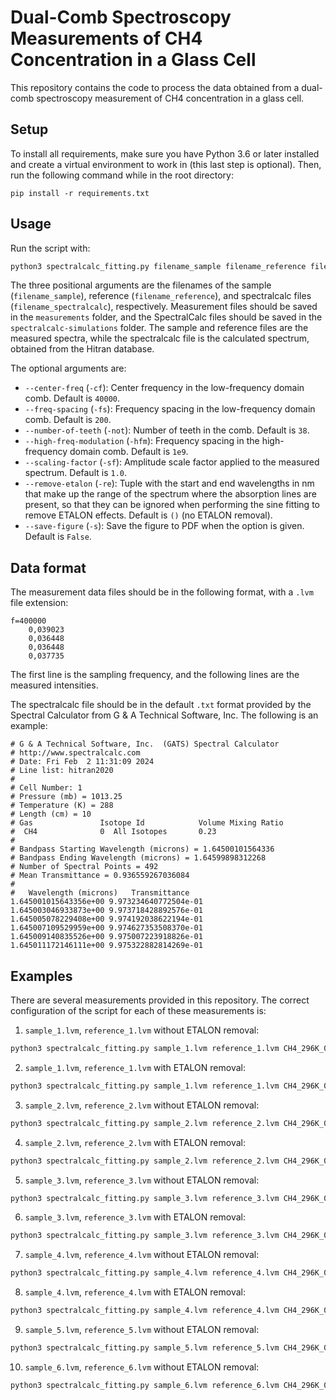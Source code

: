 # Dual-Comb Spectroscopy Measurements of CH4 Concentration in a Glass Cell

This repository contains the code to process the data obtained from a dual-comb spectroscopy
measurement of CH4 concentration in a glass cell. 

## Setup

To install all requirements, make sure you have Python 3.6 or later installed and create a virtual
environment to work in (this last step is optional). Then, run the following command while in the 
root directory:
```
pip install -r requirements.txt
```

## Usage

Run the script with:
```bash
python3 spectralcalc_fitting.py filename_sample filename_reference filename_spectralcalc [-h] [--center-freq CENTER_FREQ] [--freq-spacing FREQ_SPACING] [--number-of-teeth NUMBER_OF_TEETH] [--high-freq-modulation HIGH_FREQ_MODULATION] [--scaling-factor SCALING_FACTOR] [--remove-etalon REMOVE_ETALON REMOVE_ETALON] [--save-figure | --no-save-figure | -s] 
```

The three positional arguments are the filenames of the sample (`filename_sample`), reference 
(`filename_reference`), and spectralcalc files (`filename_spectralcalc`), respectively. Measurement files should be saved in the `measurements` folder, and the SpectralCalc files should be saved in the `spectralcalc-simulations` folder. The sample
and reference files are the measured spectra, while the spectralcalc file is the calculated 
spectrum, obtained from the Hitran database.

The optional arguments are:
* `--center-freq` (`-cf`): Center frequency in the low-frequency domain comb. Default is `40000`.
* `--freq-spacing` (`-fs`): Frequency spacing in the low-frequency domain comb. Default is `200`.
* `--number-of-teeth` (`-not`): Number of teeth in the comb. Default is `38`.
* `--high-freq-modulation` (`-hfm`): Frequency spacing in the high-frequency domain comb. Default is
  `1e9`.
* `--scaling-factor` (`-sf`): Amplitude scale factor applied to the measured spectrum. Default is 
  `1.0`.
* `--remove-etalon` (`-re`): Tuple with the start and end wavelengths in nm that make up the range
  of the spectrum where the absorption lines are present, so that they can be ignored when 
  performing the sine fitting to remove ETALON effects. Default is `()` (no ETALON removal).
* `--save-figure` (`-s`): Save the figure to PDF when the option is given. Default is `False`.

## Data format

The measurement data files should be in the following format, with a `.lvm` file extension:

```
f=400000
	0,039023
	0,036448
	0,036448
	0,037735
```

The first line is the sampling frequency, and the following lines are the measured intensities.

The spectralcalc file should be in the default `.txt` format provided by the Spectral Calculator 
from G & A Technical Software, Inc. The following is an example:

```
# G & A Technical Software, Inc.  (GATS) Spectral Calculator
# http://www.spectralcalc.com
# Date: Fri Feb  2 11:31:09 2024
# Line list: hitran2020
#
# Cell Number: 1
# Pressure (mb) = 1013.25
# Temperature (K) = 288
# Length (cm) = 10
# Gas               Isotope Id            Volume Mixing Ratio   
#  CH4              0  All Isotopes       0.23                 
#
# Bandpass Starting Wavelength (microns) = 1.64500101564336
# Bandpass Ending Wavelength (microns) = 1.64599898312268
# Number of Spectral Points = 492
# Mean Transmittance = 0.936559267036084
#
#   Wavelength (microns)   Transmittance
1.645001015643356e+00 9.973234640772504e-01
1.645003046933873e+00 9.973718428892576e-01
1.645005078229408e+00 9.974192038622194e-01
1.645007109529959e+00 9.974627353508370e-01
1.645009140835526e+00 9.975007223918826e-01
1.645011172146111e+00 9.975322882814269e-01
```


## Examples

There are several measurements provided in this repository. The correct configuration of the script 
for each of these measurements is:

1. `sample_1.lvm`, `reference_1.lvm` without ETALON removal:
```bash
python3 spectralcalc_fitting.py sample_1.lvm reference_1.lvm CH4_296K_0.15VMR.txt -cf 40000 -fs 200 -not 35 -hfm 1000000000.0 -sf 1.04
```

2. `sample_1.lvm`, `reference_1.lvm` with ETALON removal:
```bash
python3 spectralcalc_fitting.py sample_1.lvm reference_1.lvm CH4_296K_0.08VMR.txt -cf 40000 -fs 200 -not 35 -hfm 1000000000.0 -sf 1.03 -re 1645.44 1645.65
```

3. `sample_2.lvm`, `reference_2.lvm` without ETALON removal:
```bash
python3 spectralcalc_fitting.py sample_2.lvm reference_2.lvm CH4_296K_0.31VMR.txt -cf 40000 -fs 100 -not 34 -hfm 1500000000.0 -sf 1.11
```

4. `sample_2.lvm`, `reference_2.lvm` with ETALON removal:
```bash
python3 spectralcalc_fitting.py sample_2.lvm reference_2.lvm CH4_296K_0.28VMR.txt -cf 40000 -fs 100 -not 34 -hfm 1500000000.0 -sf 1.075 -re 1645.39 1645.7
```

5. `sample_3.lvm`, `reference_3.lvm` without ETALON removal:
```bash
python3 spectralcalc_fitting.py sample_3.lvm reference_3.lvm CH4_296K_0.29VMR.txt -cf 40000 -fs 100 -not 34 -hfm 1500000000.0 -sf 1.1
```

6. `sample_3.lvm`, `reference_3.lvm` with ETALON removal:
```bash
python3 spectralcalc_fitting.py sample_3.lvm reference_3.lvm CH4_296K_0.32VMR.txt -cf 40000 -fs 100 -not 34 -hfm 1500000000.0 -sf 0.95 -re 1645.45 1645.75
```

7. `sample_4.lvm`, `reference_4.lvm` without ETALON removal:
```bash
python3 spectralcalc_fitting.py sample_4.lvm reference_4.lvm CH4_296K_0.29VMR.txt -cf 40000 -fs 100 -not 34 -hfm 1500000000.0 -sf 1.1
```

8. `sample_4.lvm`, `reference_4.lvm` with ETALON removal:
```bash
python3 spectralcalc_fitting.py sample_4.lvm reference_4.lvm CH4_296K_0.3VMR.txt -cf 40000 -fs 100 -not 34 -hfm 1500000000.0 -sf 0.95 -re 1645.48 1645.75
```

9. `sample_5.lvm`, `reference_5.lvm` without ETALON removal:
```bash
python3 spectralcalc_fitting.py sample_5.lvm reference_5.lvm CH4_296K_0.04VMR.txt -cf 40000 -fs 200 -not 38 -hfm 1500000000.0 -sf 0.96
```

10. `sample_6.lvm`, `reference_6.lvm` without ETALON removal:
```bash
python3 spectralcalc_fitting.py sample_6.lvm reference_6.lvm CH4_296K_0.043VMR.txt -cf 40000 -fs 200 -not 36 -hfm 1500000000.0 -sf 0.98
```
